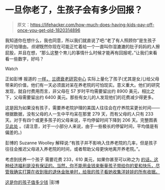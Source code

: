 # 一旦你老了，生孩子会有多少回报？

> 原文：<https://lifehacker.com/how-much-does-having-kids-pay-off-once-you-get-old-1820314896>

我知道你在想什么，我也同意，所以我们就直说了吧:“老了有人照顾你”是生孩子的可怕理由。*但是*既然你现在可能正忙着给一个一直叫你湿漉漉的肚子妈妈的人擦屁股，并且在想，“那么这整个育儿的事情什么时候才能再有回报呢，”让我们来看看一些数字，好吗？

Watch

正如彭博 报道的 [一样，](https://www.bloomberg.com/news/articles/2017-08-28/this-is-the-best-long-term-care-insurance) [兰德衰老研究中心](http://hrsonline.isr.umich.edu/data/) 实际上量化了孩子(尤其是女儿)给父母带来的价值，他们有一天必须面对呆在养老院的可怕现实。意义重大。他们的研究发现，就自付费用而言，非父母在 57 岁时平均需要留出约 8900 美元，相比之下，父母需要留出约 6400 美元。那些有女儿的人发现他们的花费减少得更多。

这是因为如果没有孩子，需要养老院护理的美国人往往会在疗养院呆更长时间——根据数据，没有父母的人一生中平均呆在那里 279 天，而有父母的人只有 233 天。对于有四个或更多孩子的父母来说，平均停留时间下降到 206 天。完整图表 [见此处](https://www.bloomberg.com/news/articles/2017-08-28/this-is-the-best-long-term-care-insurance) 。(请注意，对于一小部分人来说，由于一些极长的停留时间，平均值是有偏差的。)

彭博的 Suzanne Woolley 解释说:“有孩子并不影响入住养老院的几率，但是孩子往往会推迟父母进入养老院的时间，或者帮助父母更快地离开养老院。”。

考虑到抚养一个孩子 需要花费 233，610 美元，如果你甚至可以称之为 [的话，这种经济福利是没有保证的。当然，你不能用金钱来衡量孩子带给你的爱和快乐，尽管我确实打算在收到我的退休金账单时，给我的孩子看她收集洋娃娃的所有收据。](http://money.cnn.com/2017/01/09/pf/cost-of-raising-a-child-2015/index.html)

[这是你的孩子值多少钱](https://www.bloomberg.com/news/articles/2017-08-28/this-is-the-best-long-term-care-insurance) |彭博